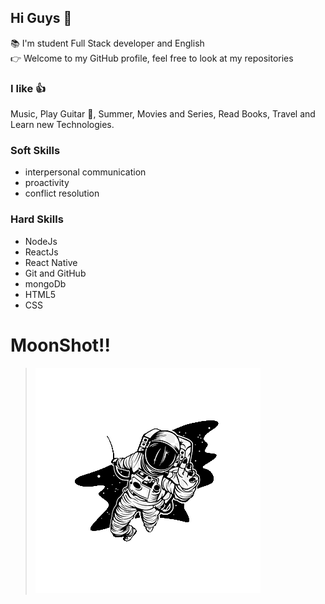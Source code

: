 ## Hi Guys 👋

:books: I'm student Full Stack developer and 
English  
:point_right: Welcome to my GitHub profile, 
feel free to look at my repositories


### I like :+1:
Music, Play Guitar :metal:, Summer, Movies and Series, Read Books, Travel and 
Learn new Technologies.

### Soft Skills
* interpersonal communication
* proactivity
* conflict resolution



### Hard Skills
* NodeJs
* ReactJs
* React Native
* Git and GitHub
* mongoDb
* HTML5
* CSS


# MoonShot!!
>![Moonshot](./assets/Moonshot_Thinking.png)
